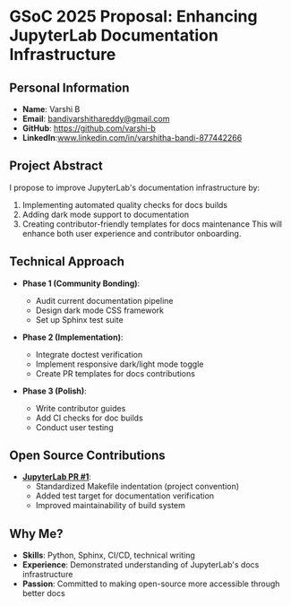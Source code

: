 # GSoC 2025 Proposal: Enhancing JupyterLab Documentation Infrastructure

## Personal Information
- **Name**: Varshi B
- **Email**: bandivarshithareddy@gmail.com
- **GitHub**: https://github.com/varshi-b
- **LinkedIn**:www.linkedin.com/in/varshitha-bandi-877442266

## Project Abstract
I propose to improve JupyterLab's documentation infrastructure by:
1. Implementing automated quality checks for docs builds
2. Adding dark mode support to documentation
3. Creating contributor-friendly templates for docs maintenance
This will enhance both user experience and contributor onboarding.

## Technical Approach
- **Phase 1 (Community Bonding)**:
  - Audit current documentation pipeline
  - Design dark mode CSS framework
  - Set up Sphinx test suite

- **Phase 2 (Implementation)**:
  - Integrate doctest verification
  - Implement responsive dark/light mode toggle
  - Create PR templates for docs contributions

- **Phase 3 (Polish)**:
  - Write contributor guides
  - Add CI checks for doc builds
  - Conduct user testing

## Open Source Contributions
- **[JupyterLab PR #1](https://github.com/jupyterlab/jupyterlab/pull/1)**:
  - Standardized Makefile indentation (project convention)
  - Added test target for documentation verification
  - Improved maintainability of build system

## Why Me?
- **Skills**: Python, Sphinx, CI/CD, technical writing
- **Experience**: Demonstrated understanding of JupyterLab's docs infrastructure
- **Passion**: Committed to making open-source more accessible through better docs
